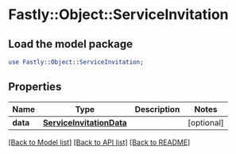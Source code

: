 # Fastly::Object::ServiceInvitation

## Load the model package
```perl
use Fastly::Object::ServiceInvitation;
```

## Properties
Name | Type | Description | Notes
------------ | ------------- | ------------- | -------------
**data** | [**ServiceInvitationData**](ServiceInvitationData.md) |  | [optional] 

[[Back to Model list]](../README.md#documentation-for-models) [[Back to API list]](../README.md#documentation-for-api-endpoints) [[Back to README]](../README.md)


